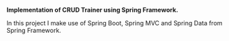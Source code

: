 **Implementation of CRUD Trainer using Spring Framework.**

In this project I make use of Spring Boot, Spring MVC and Spring Data from Spring Framework.
